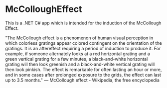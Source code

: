 McColloughEffect
================

This is a .NET C# app which is intended for the induction of the McCollough Effect.

"The McCollough effect is a phenomenon of human visual perception in which colorless gratings 
appear colored contingent on the orientation of the gratings. It is an aftereffect requiring a 
period of induction to produce it. For example, if someone alternately looks at a red horizontal 
grating and a green vertical grating for a few minutes, a black-and-white horizontal grating will 
then look greenish and a black-and-white vertical grating will then look pinkish. The effect is 
remarkable for often lasting an hour or more, and in some cases after prolonged exposure to the grids, 
the effect can last up to 3.5 months." ― McCollough effect - Wikipedia, the free encyclopedia
